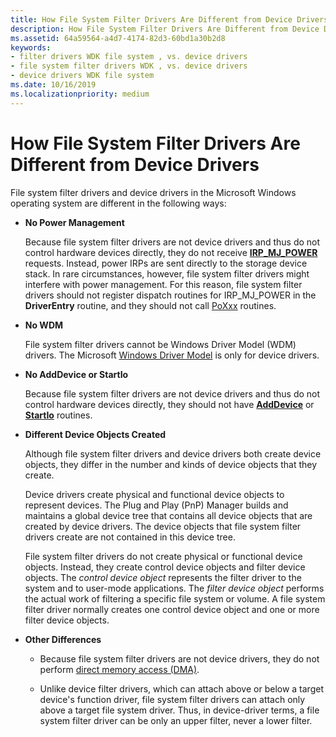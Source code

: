 ```yaml
---
title: How File System Filter Drivers Are Different from Device Drivers
description: How File System Filter Drivers Are Different from Device Drivers
ms.assetid: 64a59564-a4d7-4174-82d3-60bd1a30b2d8
keywords:
- filter drivers WDK file system , vs. device drivers
- file system filter drivers WDK , vs. device drivers
- device drivers WDK file system
ms.date: 10/16/2019
ms.localizationpriority: medium
---
```


# How File System Filter Drivers Are Different from Device Drivers

File system filter drivers and device drivers in the Microsoft Windows operating system are different in the following ways:

- **No Power Management**

  Because file system filter drivers are not device drivers and thus do not control hardware devices directly, they do not receive [**IRP\_MJ\_POWER**](../kernel/irp-mj-power.md) requests. Instead, power IRPs are sent directly to the storage device stack. In rare circumstances, however, file system filter drivers might interfere with power management. For this reason, file system filter drivers should not register dispatch routines for IRP\_MJ\_POWER in the **DriverEntry** routine, and they should not call [PoXxx](/windows-hardware/drivers/ddi/index) routines.

- **No WDM**

  File system filter drivers cannot be Windows Driver Model (WDM) drivers. The Microsoft [Windows Driver Model](https://docs.microsoft.com/windows-hardware/drivers/kernel/windows-driver-model) is only for device drivers.

- **No AddDevice or StartIo**

  Because file system filter drivers are not device drivers and thus do not control hardware devices directly, they should not have [**AddDevice**](/windows-hardware/drivers/ddi/wdm/nc-wdm-driver_add_device) or [**StartIo**](/windows-hardware/drivers/ddi/wdm/nc-wdm-driver_startio) routines.

- **Different Device Objects Created**

  Although file system filter drivers and device drivers both create device objects, they differ in the number and kinds of device objects that they create.

  Device drivers create physical and functional device objects to represent devices. The Plug and Play (PnP) Manager builds and maintains a global device tree that contains all device objects that are created by device drivers. The device objects that file system filter drivers create are not contained in this device tree.

  File system filter drivers do not create physical or functional device objects. Instead, they create control device objects and filter device objects. The *control device object* represents the filter driver to the system and to user-mode applications. The *filter device object* performs the actual work of filtering a specific file system or volume. A file system filter driver normally creates one control device object and one or more filter device objects.

- **Other Differences**

  - Because file system filter drivers are not device drivers, they do not perform [direct memory access (DMA)](../kernel/using-direct-i-o-with-dma.md).

  - Unlike device filter drivers, which can attach above or below a target device's function driver, file system filter drivers can attach only above a target file system driver. Thus, in device-driver terms, a file system filter driver can be only an upper filter, never a lower filter.